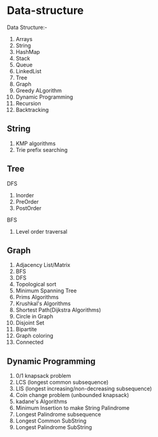 # Data-structure

Data Structure:- 

1. Arrays
2. String
3. HashMap
4. Stack
5. Queue
6. LinkedList
7. Tree
8. Graph
9. Greedy ALgorithm
9. Dynamic Programming
10. Recursion
11. Backtracking


String
------
1. KMP algorithms
2. Trie prefix searching

Tree
-----
DFS
1. Inorder
2. PreOrder
3. PostOrder

BFS
1. Level order traversal

Graph
-----
1. Adjacency List/Matrix
2. BFS
3. DFS
4. Topological sort
5. Minimum Spanning Tree
6. Prims Algorithms
7. Krushkal's Algorithms
8. Shortest Path(Dijkstra Algorithms)
9. Circle in Graph
10. Disjoint Set
11. Bipartite 
12. Graph coloring
13. Connected

Dynamic Programming
-------------------
1. 0/1 knapsack problem
2. LCS (longest common subsequence)
3. LIS (longest increasing/non-decreasing subsequence)
4. Coin change problem (unbounded knapsack)
5. kadane's Algorithms
6. Minimum Insertion to make String Palindrome
7. Longest Palindrome subsequence
8. Longest Common SubString
9. Longest Palindrome SubString
